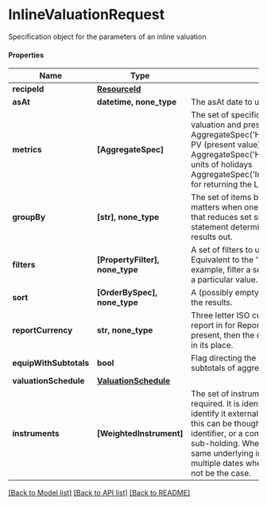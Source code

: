 # InlineValuationRequest

Specification object for the parameters of an inline valuation

#### Properties
Name | Type | Description | Notes
------------ | ------------- | ------------- | -------------
**recipeId** | [**ResourceId**](ResourceId.md) |  | [optional] 
**asAt** | **datetime, none_type** | The asAt date to use | [optional] 
**metrics** | **[AggregateSpec]** | The set of specifications to calculate or retrieve during the valuation and present in the results. For example:  AggregateSpec(&#x27;Holding/default/PV&#x27;,&#x27;Sum&#x27;) for returning the PV (present value) of holdings  AggregateSpec(&#x27;Holding/default/Units&#x27;,&#x27;Sum&#x27;) for returning the units of holidays  AggregateSpec(&#x27;Instrument/default/LusidInstrumentId&#x27;,&#x27;Value&#x27;) for returning the Lusid Instrument identifier | 
**groupBy** | **[str], none_type** | The set of items by which to perform grouping. This primarily matters when one or more of the metric operators is a mapping  that reduces set size, e.g. sum or proportion. The group-by statement determines the set of keys by which to break the results out. | [optional] 
**filters** | **[PropertyFilter], none_type** | A set of filters to use to reduce the data found in a request. Equivalent to the &#x27;where ...&#x27; part of a Sql select statement.  For example, filter a set of values within a given range or matching a particular value. | [optional] 
**sort** | **[OrderBySpec], none_type** | A (possibly empty/null) set of specifications for how to order the results. | [optional] 
**reportCurrency** | **str, none_type** | Three letter ISO currency string indicating what currency to report in for ReportCurrency denominated queries.  If not present, then the currency of the relevant portfolio will be used in its place. | [optional] 
**equipWithSubtotals** | **bool** | Flag directing the Valuation call to populate the results with subtotals of aggregates. | [optional] 
**valuationSchedule** | [**ValuationSchedule**](ValuationSchedule.md) |  | [optional] 
**instruments** | **[WeightedInstrument]** | The set of instruments, weighted by the quantities held that are required.  It is identified by an identifier tag that can be used to identify it externally.  For a single, unique trade or transaction this can be thought of as equivalent to the transaction identifier, or  a composite of the sub-holding keys for a regular sub-holding. When there are multiple transactions sharing the same underlying instrument  such as purchase of shares on multiple dates where tax implications are different this would not be the case. | 

[[Back to Model list]](../README.md#documentation-for-models) [[Back to API list]](../README.md#documentation-for-api-endpoints) [[Back to README]](../README.md)

